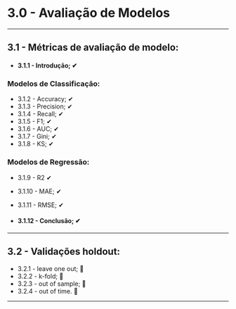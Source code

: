 # 3.0 - Avaliação de Modelos
---

## 3.1 - Métricas de avaliação de modelo:
* #### 3.1.1 - Introdução; ✔
 
 ### Modelos de Classificação: 
  * 3.1.2  - Accuracy; ✔
  * 3.1.3  - Precision; ✔
  * 3.1.4  - Recall; ✔
  * 3.1.5  - F1; ✔
  * 3.1.6  - AUC; ✔
  * 3.1.7  - Gini; ✔
  * 3.1.8  - KS; ✔
 
 ### Modelos de Regressão: 
 * 3.1.9  - R2 ✔
 * 3.1.10 - MAE; ✔
 * 3.1.11 - RMSE; ✔

* #### 3.1.12 - Conclusão; ✔

---

## 3.2 - Validações holdout:
  * 3.2.1 - leave one out; 🔳
  * 3.2.2 - k-fold; 🔳
  * 3.2.3 - out of sample; 🔳 
  * 3.2.4 - out of time. 🔳
---
